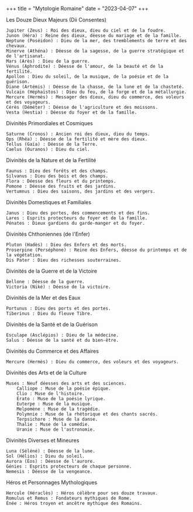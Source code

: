+++
title = "Mytologie Romaine"
date = "2023-04-07"
+++

Les Douze Dieux Majeurs (Dii Consentes)

    Jupiter (Zeus) : Roi des dieux, dieu du ciel et de la foudre.
    Junon (Héra) : Reine des dieux, déesse du mariage et de la famille.
    Neptune (Poséidon) : Dieu de la mer, des tremblements de terre et des chevaux.
    Minerve (Athéna) : Déesse de la sagesse, de la guerre stratégique et de l'artisanat.
    Mars (Arès) : Dieu de la guerre.
    Vénus (Aphrodite) : Déesse de l'amour, de la beauté et de la fertilité.
    Apollon : Dieu du soleil, de la musique, de la poésie et de la guérison.
    Diane (Artémis) : Déesse de la chasse, de la lune et de la chasteté.
    Vulcain (Héphaïstos) : Dieu du feu, de la forge et de la métallurgie.
    Mercure (Hermès) : Messager des dieux, dieu du commerce, des voleurs et des voyageurs.
    Cérès (Déméter) : Déesse de l'agriculture et des moissons.
    Vesta (Hestia) : Déesse du foyer et de la famille.

Divinités Primordiales et Cosmiques

    Saturne (Cronos) : Ancien roi des dieux, dieu du temps.
    Ops (Rhéa) : Déesse de la fertilité et mère des dieux.
    Tellus (Gaïa) : Déesse de la Terre.
    Caelus (Ouranos) : Dieu du ciel.

Divinités de la Nature et de la Fertilité

    Faunus : Dieu des forêts et des champs.
    Silvanus : Dieu des bois et des champs.
    Flora : Déesse des fleurs et du printemps.
    Pomone : Déesse des fruits et des jardins.
    Vertumnus : Dieu des saisons, des jardins et des vergers.

Divinités Domestiques et Familiales

    Janus : Dieu des portes, des commencements et des fins.
    Lares : Esprits protecteurs du foyer et de la famille.
    Pénates : Dieux gardiens du garde-manger et du foyer.

Divinités Chthoniennes (de l'Enfer)

    Pluton (Hadès) : Dieu des Enfers et des morts.
    Proserpine (Perséphone) : Reine des Enfers, déesse du printemps et de la végétation.
    Dis Pater : Dieu des richesses souterraines.

Divinités de la Guerre et de la Victoire

    Bellone : Déesse de la guerre.
    Victoria (Niké) : Déesse de la victoire.

Divinités de la Mer et des Eaux

    Portunus : Dieu des ports et des portes.
    Tiberinus : Dieu du fleuve Tibre.

Divinités de la Santé et de la Guérison

    Esculape (Asclépios) : Dieu de la médecine.
    Salus : Déesse de la santé et du bien-être.

Divinités du Commerce et des Affaires

    Mercure (Hermès) : Dieu du commerce, des voleurs et des voyageurs.

Divinités des Arts et de la Culture

    Muses : Neuf déesses des arts et des sciences.
        Calliope : Muse de la poésie épique.
        Clio : Muse de l'histoire.
        Érato : Muse de la poésie lyrique.
        Euterpe : Muse de la musique.
        Melpomène : Muse de la tragédie.
        Polymnie : Muse de la rhétorique et des chants sacrés.
        Terpsichore : Muse de la danse.
        Thalie : Muse de la comédie.
        Uranie : Muse de l'astronomie.

Divinités Diverses et Mineures

    Luna (Séléné) : Déesse de la lune.
    Sol (Hélios) : Dieu du soleil.
    Aurora (Éos) : Déesse de l'aurore.
    Génies : Esprits protecteurs de chaque personne.
    Nemesis : Déesse de la vengeance.

Héros et Personnages Mythologiques

    Hercule (Héraclès) : Héros célèbre pour ses douze travaux.
    Romulus et Remus : Fondateurs mythiques de Rome.
    Énée : Héros troyen et ancêtre mythique des Romains.